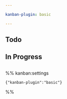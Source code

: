 ```yaml
---

kanban-plugin: basic

---
```


## Todo



## In Progress



## 





%% kanban:settings
```
{"kanban-plugin":"basic"}
```
%%